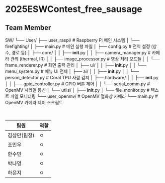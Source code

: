 # 2025ESWContest_free_sausage



## Team Member


SW/
└── User/
    ├── user_raspi/                # Raspberry Pi 메인 시스템
    │   └── firefighting/
    │       ├── main.py                    # 메인 실행 파일
    │       ├── config.py                  # 전역 설정 (상수, 경로 등)
    │       ├── core/
    │       │   ├── __init__.py
    │       │   ├── camera_manager.py      # 카메라 관리 (thermal, IR)
    │       │   ├── image_processor.py     # 영상 처리 모드들
    │       │   └── frame_renderer.py      # 화면 출력 관리
    │       ├── ui/
    │       │   ├── __init__.py
    │       │   └── menu_system.py         # 메뉴 UI 전체
    │       ├── ai/
    │       │   ├── __init__.py
    │       │   └── person_detector.py     # Coral TPU 사람 감지
    │       ├── hardware/
    │       │   ├── __init__.py
    │       │   ├── gpio_controller.py     # GPIO 버튼 제어
    │       │   └── serial_comm.py         # OpenMV 시리얼 통신
    │       └── utils/
    │           ├── __init__.py
    │           └── file_monitor.py        # 텍스트 파일 모니터링
    └── user_openmv/               # OpenMV 열화상 카메라
        └── main.py                        # OpenMV 카메라 제어 스크립트



<br>

| 팀원 | 역할 |
|----------|----------|
| 김상만(팀장)  | ㅇ  |
| 조민우   | ㅇ |
| 한수민 | ㅇ |
| 박나영 | ㅇ | 
| 하은지 | ㅇ | 
